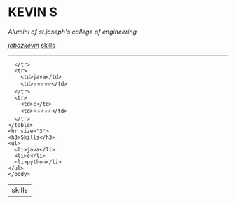 <html>
<head>
  <meta charset=="utf-8">
  <title>💖Kevin's personal site</title>
  </head>
  <body>
    <img src="" >
    <h1>KEVIN S</h1>
    <p><em>Alumini of st.joseph's college of engineering</em></p>
    <a href="https://www.instagram.com/jabez_kevin/"><em>jebazkevin</em></a>
    <a href="information.html">skills</a>
    <hr size="3">
    <table cellspacing="10">
      <tr>
        <td>skills</td>

      </tr>
      <tr>
        <td>java</td>
        <td>⭐⭐⭐⭐⭐</td>
      </tr>
      <tr>
        <td>c</td>
        <td>⭐⭐⭐⭐⭐</td>
      </tr>
    </table>
    <hr size="3">
    <h3>Skills</h3>
    <ul>
      <li>java</li>
      <li>c</li>
      <li>python</li>
    </ul>
    </body>
</html>
